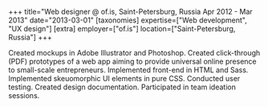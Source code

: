 +++
title="Web designer @ of.is,  Saint-Petersburg, Russia  Apr 2012 - Mar 2013"
date="2013-03-01"
[taxonomies]
expertise=["Web development", "UX design"]
[extra]
employer=["of.is"]
location=["Saint-Petersburg, Russia"]
+++

Created mockups in Adobe Illustrator and Photoshop. Created click-through (PDF) prototypes of a web app aiming to provide universal online presence to small-scale entrepreneurs. Implemented front-end in HTML and Sass. Implemented skeuomorphic UI elements in pure CSS. Conducted user testing. Created design documentation. Participated in team ideation sessions.